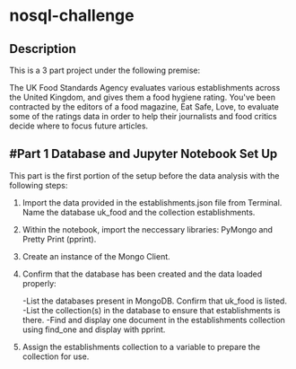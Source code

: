 # nosql-challenge

## Description

This is a 3 part project under the following premise:

The UK Food Standards Agency evaluates various establishments across the United Kingdom, and gives them a food hygiene rating. You've been contracted by the editors of a food magazine, Eat Safe, Love, to evaluate some of the ratings data in order to help their journalists and food critics decide where to focus future articles.

## #Part 1 Database and Jupyter Notebook Set Up

This part is the first portion of the setup before the data analysis with the following steps:

1. Import the data provided in the establishments.json file from Terminal. Name the database uk_food and the collection establishments.

2. Within the notebook, import the neccessary libraries: PyMongo and Pretty Print (pprint).

3. Create an instance of the Mongo Client.

4. Confirm that the database has been created and the data loaded properly:

    -List the databases present in MongoDB. Confirm that uk_food is listed.
    -List the collection(s) in the database to ensure that establishments is there.
    -Find and display one document in the establishments collection using find_one and display with pprint.

5. Assign the establishments collection to a variable to prepare the collection for use.
